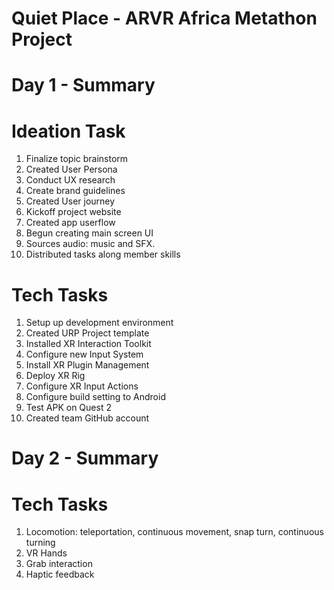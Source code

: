 # Quiet Place - ARVR Africa Metathon Project
 
# Day 1 - Summary

# Ideation Task
1. Finalize topic brainstorm
2. Created User Persona
3. Conduct UX research
4. Create brand guidelines
5. Created User journey
6. Kickoff project website
7. Created app userflow
8. Begun creating main screen UI
9. Sources audio: music and SFX.
10. Distributed tasks along member skills

# Tech Tasks
1. Setup up development environment
2. Created URP Project template
3. Installed XR Interaction Toolkit
4. Configure new Input System
5. Install XR Plugin Management
6. Deploy XR Rig
7. Configure XR Input Actions
8. Configure build setting to Android
9. Test APK on Quest 2
10. Created team GitHub account

# Day 2 - Summary

# Tech Tasks
1. Locomotion: teleportation, continuous movement, snap turn, continuous turning
2. VR Hands
3. Grab interaction
4. Haptic feedback
